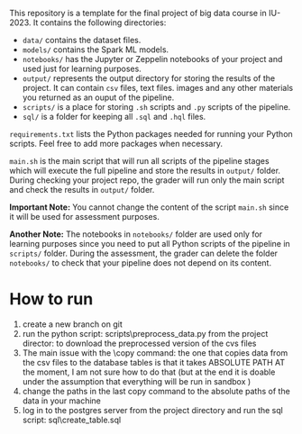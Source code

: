 This repository is a template for the final project of big data course in IU-2023. It contains the following directories:

- `data/` contains the dataset files.
- `models/` contains the Spark ML models.
- `notebooks/` has the Jupyter or Zeppelin notebooks of your project and used just for learning purposes.
- `output/` represents the output directory for storing the results of the project. It can contain `csv` files, text files. images and any other materials you returned as an ouput of the pipeline.
- `scripts/` is a place for storing `.sh` scripts and `.py` scripts of the pipeline.
- `sql/` is a folder for keeping all `.sql` and `.hql` files.

`requirements.txt` lists the Python packages needed for running your Python scripts. Feel free to add more packages when necessary.

`main.sh` is the main script that will run all scripts of the pipeline stages which will execute the full pipeline and store the results in `output/` folder. During checking your project repo, the grader will run only the main script and check the results in `output/` folder.

**Important Note:** You cannot change the content of the script `main.sh` since it will be used for assessment purposes.

**Another Note:** The notebooks in `notebooks/` folder are used only for learning purposes since you need to put all Python scripts of the pipeline in `scripts/` folder. During the assessment, the grader can delete the folder `notebooks/` to check that your pipeline does not depend on its content.



# How to run

1. create a new branch on git
2. run the python script: scripts\preprocess_data.py from the project director: to download the preprocessed version of the cvs files
3. The main issue with the \copy command: the one that copies data from the csv files to the database tables is that it takes ABSOLUTE PATH
AT the moment, I am not sure how to do that (but at the end it is doable under the assumption that everything will be run in sandbox )
4. change the paths in the last copy command to the absolute paths of the data in your machine 
5. log in to the postgres server from the project directory and run the sql script: sql\create_table.sql
